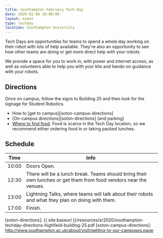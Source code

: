 ```yaml
---
title: Southampton February Tech Day
date: 2020-02-08 10:00:00
layout: event
type: techday
location: Southampton University
---
```


Tech Days are opportunities for teams to spend a whole day working on their
robot with lots of help available. They're also an opportunity to see how other
teams are doing or get more direct help with your robots.

We provide a space for you to work in, with power and internet access, as well
as volunteers able to help you with your kits and hands-on guidance with your
robots.

## Directions

Once on campus, follow the signs to Building 25 and then look for the signage
for Student Robotics.

* How to [get to campus][soton-campus-directions]
* [On-campus directions][soton-directions] (and parking)
* [Where to find food][soton-food-map]. Food is scarce in the Tech Day location,
  so we recommend either ordering food in or taking packed lunches.

## Schedule

| Time  | Info |
|-------|------|
| 10:00 | Doors Open. |
| 12:30 | There will be a lunch break. Teams should bring their own lunches or get them from food vendors near the venues. |
| 13:00 | Lightning Talks, where teams will talk about their robots and what they plan on doing with them. |
| 17:00 | Finish. |

[teams-contact]: mailto:teams@studentrobotics.org
[soton-food-map]: https://goo.gl/yYlfs5
[soton-directions]: {{ site.baseurl }}/resources/sr2020/southampton-techday-directions-highfield-building-25.pdf
[soton-campus-directions]: http://www.southampton.ac.uk/about/visit/getting-to-our-campuses.page
